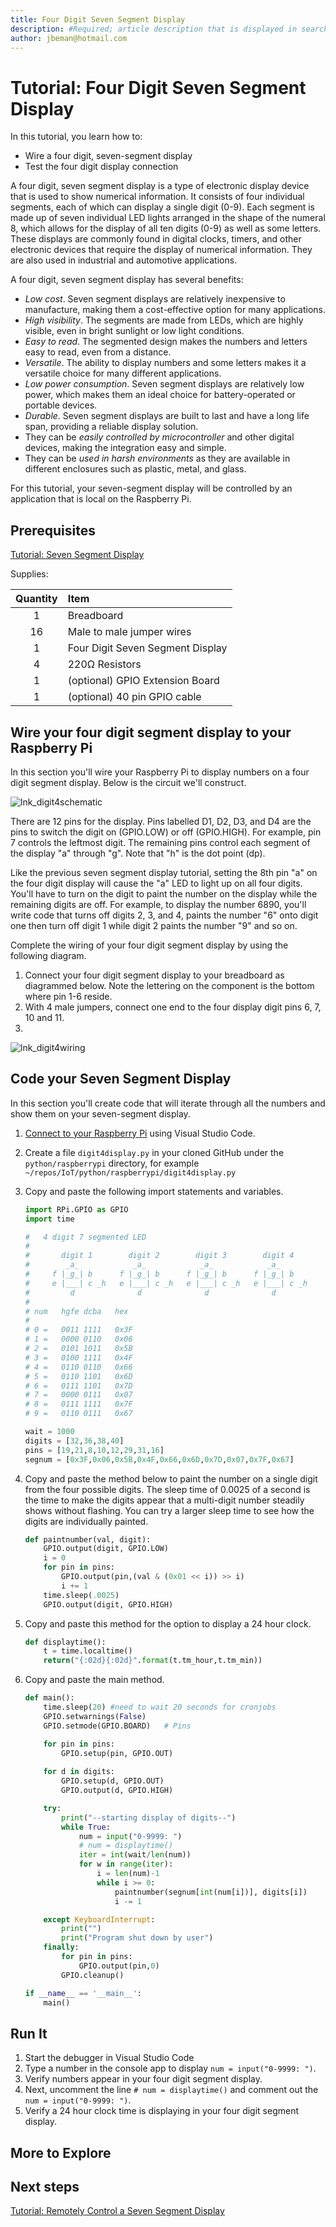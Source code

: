 ```yaml
---
title: Four Digit Seven Segment Display 
description: #Required; article description that is displayed in search results. 
author: jbeman@hotmail.com
---
```


# Tutorial: Four Digit Seven Segment Display

In this tutorial, you learn how to:

- Wire a four digit, seven-segment display
- Test the four digit display connection

A four digit, seven segment display is a type of electronic display device that is used to show numerical information. It consists of four individual segments, each of which can display a single digit (0-9). Each segment is made up of seven individual LED lights arranged in the shape of the numeral 8, which allows for the display of all ten digits (0-9) as well as some letters. These displays are commonly found in digital clocks, timers, and other electronic devices that require the display of numerical information. They are also used in industrial and automotive applications.

A four digit, seven segment display has several benefits:

- *Low cost*. Seven segment displays are relatively inexpensive to manufacture, making them a cost-effective option for many applications.
- *High visibility*. The segments are made from LEDs, which are highly visible, even in bright sunlight or low light conditions.
- *Easy to read*. The segmented design makes the numbers and letters easy to read, even from a distance.
- *Versatile*. The ability to display numbers and some letters makes it a versatile choice for many different applications.
- *Low power consumption*. Seven segment displays are relatively low power, which makes them an ideal choice for battery-operated or portable devices.
- *Durable*. Seven segment displays are built to last and have a long life span, providing a reliable display solution.
- They can be *easily controlled by microcontroller* and other digital devices, making the integration easy and simple.
- They can be *used in harsh environments* as they are available in different enclosures such as plastic, metal, and glass.

For this tutorial, your seven-segment display will be controlled by an application that is local on the Raspberry Pi.

## Prerequisites

[Tutorial: Seven Segment Display](tutorial-rasp-segmentdisplay.md)

Supplies:

|Quantity  |Item  |
|:---:|:---|
|1     | Breadboard |
|16     | Male to male jumper wires |
|1     | Four Digit Seven Segment Display |
|4     | 220Ω Resistors |
|1     | (optional) GPIO Extension Board |
|1     | (optional) 40 pin GPIO cable |

## Wire your four digit segment display to your Raspberry Pi

In this section you'll wire your Raspberry Pi to display numbers on a four digit segment display. Below is the circuit we'll construct.

![lnk_digit4schematic]

There are 12 pins for the display. Pins labelled D1, D2, D3, and D4 are the pins to switch the digit on (GPIO.LOW) or off (GPIO.HIGH). For example, pin 7 controls the leftmost digit. The remaining pins control each segment of the display "a" through "g". Note that "h" is the dot point (dp).

Like the previous seven segment display tutorial, setting the 8th pin "a" on the four digit display will cause the "a" LED to light up on all four digits. You'll have to turn on the digit to paint the number on the display while the remaining digits are off. For example, to display the number 6890, you'll write code that turns off digits 2, 3, and 4, paints the number "6" onto digit one then turn off digit 1 while digit 2 paints the number "9" and so on.

Complete the wiring of your four digit segment display by using the following diagram.

1. Connect your four digit segment display to your breadboard as diagrammed below. Note the lettering on the component is the bottom where pin 1-6 reside.
1. With 4 male jumpers, connect one end to the four display digit pins 6, 7, 10 and 11.
1. 

![lnk_digit4wiring]

## Code your Seven Segment Display

In this section you'll create code that will iterate through all the numbers and show them on your seven-segment display.

<!-- Introduction paragraph -->
1. [Connect to your Raspberry Pi](https://code.visualstudio.com/docs/remote/ssh#_connect-to-a-remote-host) using Visual Studio Code.
1. Create a file `digit4display.py` in your cloned GitHub under the `python/raspberrypi` directory, for example `~/repos/IoT/python/raspberrypi/digit4display.py`
1. Copy and paste the following import statements and variables.

    ```python
    import RPi.GPIO as GPIO
    import time
    
    #   4 digit 7 segmented LED
    #
    #       digit 1        digit 2        digit 3        digit 4
    #        _a_            _a_            _a_            _a_
    #     f |_g_| b      f |_g_| b      f |_g_| b      f |_g_| b
    #     e |___| c _h   e |___| c _h   e |___| c _h   e |___| c _h
    #         d              d              d              d
    #
    # num   hgfe dcba   hex
    #
    # 0 = 	0011 1111   0x3F
    # 1 =	0000 0110   0x06
    # 2 =	0101 1011   0x5B
    # 3 =	0100 1111   0x4F
    # 4 =	0110 0110   0x66
    # 5 =	0110 1101   0x6D
    # 6 =	0111 1101   0x7D
    # 7 =	0000 0111   0x07
    # 8 =   0111 1111   0x7F
    # 9 =   0110 0111   0x67
    
    wait = 1000
    digits = [32,36,38,40]
    pins = [19,21,8,10,12,29,31,16]
    segnum = [0x3F,0x06,0x5B,0x4F,0x66,0x6D,0x7D,0x07,0x7F,0x67]
    ```

1. Copy and paste the method below to paint the number on a single digit from the four possible digits. The sleep time of 0.0025 of a second is the time to make the digits appear that a multi-digit number steadily shows without flashing. You can try a larger sleep time to see how the digits are individually painted.

    ```python
    def paintnumber(val, digit):
        GPIO.output(digit, GPIO.LOW)
        i = 0
        for pin in pins:
            GPIO.output(pin,(val & (0x01 << i)) >> i)
            i += 1
        time.sleep(.0025)
        GPIO.output(digit, GPIO.HIGH)
    ```

1. Copy and paste this method for the option to display a 24 hour clock.

    ```python
    def displaytime():
        t = time.localtime()
        return("{:02d}{:02d}".format(t.tm_hour,t.tm_min))
    ```

1. Copy and paste the main method.

    ```python
    def main():
        time.sleep(20) #need to wait 20 seconds for cronjobs
        GPIO.setwarnings(False)
        GPIO.setmode(GPIO.BOARD)   # Pins
    
        for pin in pins:
            GPIO.setup(pin, GPIO.OUT)
        
        for d in digits:
            GPIO.setup(d, GPIO.OUT)
            GPIO.output(d, GPIO.HIGH)
    
        try:
            print("--starting display of digits--")
            while True:
                num = input("0-9999: ")
                # num = displaytime()
                iter = int(wait/len(num))
                for w in range(iter):
                    i = len(num)-1
                    while i >= 0:
                        paintnumber(segnum[int(num[i])], digits[i])
                        i -= 1
    
        except KeyboardInterrupt:
            print("")
            print("Program shut down by user")
        finally:
            for pin in pins:
                GPIO.output(pin,0)
            GPIO.cleanup()
    
    if __name__ == '__main__':
    	main()
    ```

## Run It
<!-- Introduction paragraph -->
1. Start the debugger in Visual Studio Code
1. Type a number in the console app to display `num = input("0-9999: ")`.  
1. Verify numbers appear in your four digit segment display.
1. Next, uncomment the line `# num = displaytime()` and comment out the `num = input("0-9999: ")`.
1. Verify a 24 hour clock time is displaying in your four digit segment display.

## More to Explore


## Next steps

[Tutorial: Remotely Control a Seven Segment Display](tutorial-rasp-remotesegmentdisplay.md)

<!--images-->

[lnk_digit4schematic]: media/tutorial-rasp-digit4display/digit4schematic.png
[lnk_digit4wiring]: media/tutorial-rasp-digit4display/digit4wiring.png